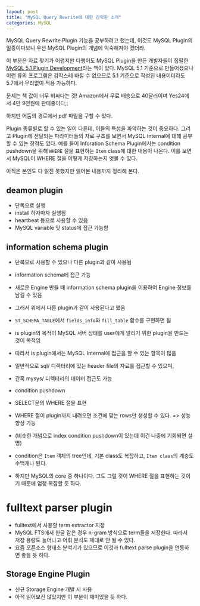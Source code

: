 ```yaml
---
layout: post
title: "MySQL Query Rewrite에 대한 간략한 소개"
categories: MySQL
---
```


MySQL Query Rewrite Plugin 기능을 공부하려고 했는데, 이것도 MySQL Plugin의 일종이다보니 우선 MySQL Plugin의 개념에 익숙해져야 겠더라.

이 부분은 자료 찾기가 어렵지만 다행이도 MySQL Plugin을 만든 개발자들이 집필한 [MySQL 5.1 Plugin Development][1]라는 책이 있다. MySQL 5.1 기준으로 만들어졌으나 이런 류의 프로그램은 갑작스레 바뀔 수 없으므로 5.1 기준으로 작성된 내용이더라도 5.7에서 무리없이 적용 가능하다.

문제는 책 값이 너무 비싸다는 것! Amazon에서 무료 배송으로 40달러이며 Yes24에서 4만 9천원에 판매중이다;;

하지만 어둠의 경로에서 pdf 파일을 구할 수 있다.

Plugin 종류별로 할 수 있는 일이 다른데, 이들의 특성을 파악하는 것이 중요하다. 그리고 Plugin에 전달되는 파라미터들의 자료 구조를 보면서 MySQL Internal에 대해 공부할 수 있는 장점도 있다. 예를 들어 Inforation Schema Plugin에서는 condition pushdown을 위해 `WHERE` 절을 표현하는 `Item` class에 대한 내용이 나온다. 이를 보면서 MySQL이 WHERE 절을 어떻게 저장하는지 엿볼 수 있다.

아직은 본인도 다 읽진 못했지만 읽어본 내용까지 정리해 본다.

## deamon plugin

- 단독으로 실행
- install 하자마자 실행됨
- heartbeat 등으로 사용할 수 있음
- MySQL variable 및 status에 접근 가능함

## information schema plugin

- 단복으로 사용할 수 있으나 다른 plugin과 같이 사용됨
- information schema에 접근 가능
- 새로운 Engine 만들 때 information schema plugin을 이용하여 Engine 정보를 남길 수 있음
- 그래서 위에서 다른 plugin과 같이 사용된다고 했음
- `ST_SCHEMA_TABLE`에서 `fields_info`와 `fill_table` 함수를 구현하면 됨
- is plugin의 목적이 MySQL 서버 상태를 user에게 알리기 위한 plugin을 만드는 것이 목적임
- 따라서 is plugin에서는 MySQL Internal에 접근을 할 수 있는 항목이 많음
- 일반적으로 sql/ 디렉터리에 있는 header file의 자료를 접근할 수 있으며,
- 간혹 mysys/ 디렉터리의 데이터 접근도 가능

- condition pushdown
 - SELECT문의 WHERE 절을 표현
 - WHERE 절이 plugin까지 내려오면 조건에 맞는 rows만 생성할 수 있다. => 성능 향상 가능
 - (비슷한 개념으로 index condition pushdown이 있는데 이건 나중에 기회되면 설명)
 - condition은 `Item` 객체의 tree인데, 기본 class도 복잡하고, `Item class`의 계층도 수백개나 된다.
 - 하지만 MySQL의 core 중 하나이다. 그도 그럴 것이 WHERE 절을 표현하는 것이기 때문에 엄청 복잡할 듯 하다.

# fulltext parser plugin

- fulltext에서 사용할 term extractor 지정
- MySQL FTS에서 한글 같은 경우 n-gram 방식으로 term들을 저장한다. 따라서 저장 용량도 늘어나고 어휘 분석도 제대로 안 될 수 있다.
- 요즘 오픈소스 형태소 분석기가 있으므로 이것과 fulltext parse plugin을 연동하면 좋을 듯 하다.

## Storage Engine Plugin

- 신규 Storage Engine 개발 시 사용
- 아직 읽어보진 않았지만 이 부분이 재미있을 듯 하다.

[1]: http://www.amazon.com/MySQL-Plugin-Development-Sergei-Golubchik/dp/1849510601
